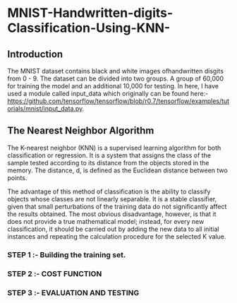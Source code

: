# MNIST-Handwritten-digits-Classification-Using-KNN-

## Introduction
The MNIST dataset contains black and white images ofhandwritten disgits from 0 - 9. The dataset can be divided into two groups. A group of 60,000 for training the model and an additional 10,000 for testing. In here, I have used a module called input_data which originally can be found here:- https://github.com/tensorflow/tensorflow/blob/r0.7/tensorflow/examples/tutorials/mnist/input_data.py. 


## The Nearest Neighbor Algorithm
The K-nearest neighbor (KNN) is a supervised learning algorithm for both classification or
regression. It is a system that assigns the class of the sample tested according to its distance
from the objects stored in the memory.
The distance, d, is defined as the Euclidean distance between two points.

The advantage of this method of classification is the ability to classify objects whose classes are not linearly separable. It is a stable classifier, given that small perturbations of the training data do not significantly affect the results obtained. The most obvious disadvantage, however, is that it does not provide a true mathematical model; instead, for every new classification, it should be carried out by adding the new data to all initial instances and repeating the calculation procedure for the selected K value.

### STEP 1 :- Building the training set.
### STEP 2 :- COST FUNCTION
### STEP 3 :- EVALUATION AND TESTING 







